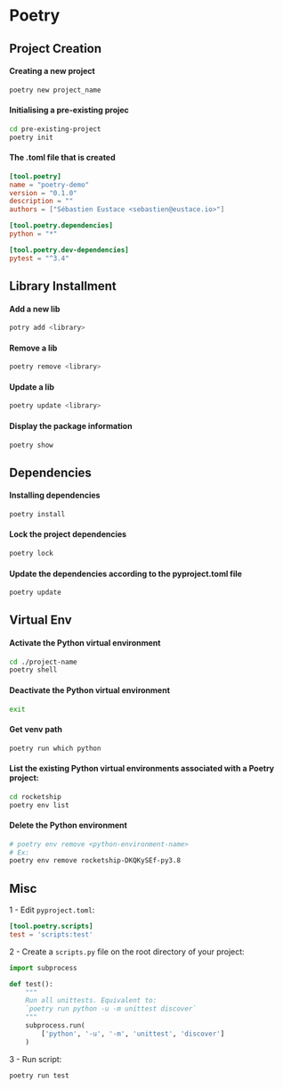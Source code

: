 # Poetry

## Project Creation

#### Creating a new project
```sh
poetry new project_name
```

#### Initialising a pre-existing projec
```sh
cd pre-existing-project
poetry init
```

#### The .toml file that is created
```toml
[tool.poetry]
name = "poetry-demo"
version = "0.1.0"
description = ""
authors = ["Sébastien Eustace <sebastien@eustace.io>"]

[tool.poetry.dependencies]
python = "*"

[tool.poetry.dev-dependencies]
pytest = "^3.4"
```

## Library Installment

#### Add a new lib
```sh
potry add <library>
```

#### Remove a lib
```sh
poetry remove <library>
```

#### Update a lib
```sh
poetry update <library>
```

#### Display the package information
```sh
poetry show
```

## Dependencies

#### Installing dependencies
```sh
poetry install
```

#### Lock the project dependencies
```sh
poetry lock
```

#### Update the dependencies according to the pyproject.toml file
```sh
poetry update
```

## Virtual Env

#### Activate the Python virtual environment
```sh
cd ./project-name
poetry shell
```

#### Deactivate the Python virtual environment
```sh
exit
```

#### Get venv path
```sh
poetry run which python
```

#### List the existing Python virtual environments associated with a Poetry project:
```sh
cd rocketship
poetry env list
```

#### Delete the Python environment
```sh
# poetry env remove <python-environment-name>
# Ex:
poetry env remove rocketship-DKQKySEf-py3.8
```

## Misc

1 - Edit `pyproject.toml`:
```toml
[tool.poetry.scripts]
test = 'scripts:test'
```
2 - Create a `scripts.py` file on the root directory of your project:
```python
import subprocess

def test():
    """
    Run all unittests. Equivalent to:
    `poetry run python -u -m unittest discover`
    """
    subprocess.run(
        ['python', '-u', '-m', 'unittest', 'discover']
    )
```
3 - Run script:
```sh
poetry run test
```
